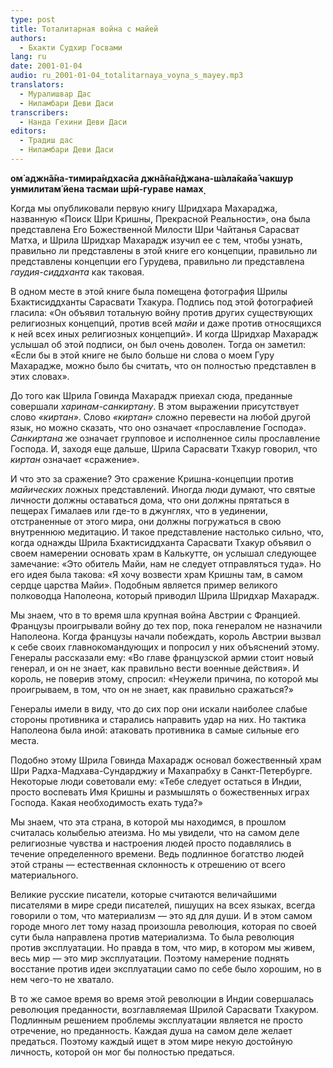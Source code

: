 ```yaml
---
type: post
title: Тоталитарная война с майей
authors:
  - Бхакти Судхир Госвами
lang: ru
date: 2001-01-04
audio: ru_2001-01-04_totalitarnaya_voyna_s_mayey.mp3
translators:
  - Муралишвар Дас
  - Ниламбари Деви Даси
transcribers:
  - Нанда Гехини Деви Даси
editors:
  - Традиш дас
  - Ниламбари Деви Даси
---
```


<b>ом̇ аджн̃а̄на-тимира̄ндхасйа джн̃а̄на̄н̃джана-ш́ала̄кайа̄
чакш̣ур унмилитам̇ йена тасмаи ш́рӣ-гураве намах̣</b>

Когда мы опубликовали первую книгу Шридхара Махараджа, названную «Поиск Шри Кришны, Прекрасной Реальности», она была представлена Его Божественной Милости Шри Чайтанья Сарасват Матха, и Шрила Шридхар Махарадж изучил ее с тем, чтобы узнать, правильно ли представлены в этой книге его концепции, правильно ли представлены концепции его Гурудева, правильно ли представлена <i>гаудия-сиддханта</i> как таковая.

В одном месте в этой книге была помещена фотография Шрилы Бхактисиддханты Сарасвати Тхакура. Подпись под этой фотографией гласила: «Он объявил тотальную войну против других существующих религиозных концепций, против всей <i>майи</i> и даже против относящихся к ней всех иных религиозных концепций». И когда Шридхар Махарадж услышал об этой подписи, он был очень доволен. Тогда он заметил: «Если бы в этой книге не было больше ни слова о моем Гуру Махарадже, можно было бы считать, что он полностью представлен в этих словах».

До того как Шрила Говинда Махарадж приехал сюда, преданные совершали <i>харинам-санкиртану</i>. В этом выражении присутствует слово <i>«киртан»</i>. Слово <i>«киртан»</i> сложно перевести на любой другой язык, но можно сказать, что оно означает «прославление Господа». <i>Санкиртана</i> же означает групповое и исполненное силы прославление Господа. И, заходя еще дальше, Шрила Сарасвати Тхакур говорил, что <i>киртан</i> означает «сражение».

И что это за сражение? Это сражение Кришна-концепции против <i>майических</i> ложных представлений. Иногда люди думают, что святые личности должны оставаться дома, что они должны прятаться в пещерах Гималаев или где-то в джунглях, что в уединении, отстраненные от этого мира, они должны погружаться в свою внутреннюю медитацию. И такое представление настолько сильно, что, когда однажды Шрила Бхактисиддханта Сарасвати Тхакур объявил о своем намерении основать храм в Калькутте, он услышал следующее замечание: «Это обитель Майи, нам не следует отправляться туда». Но его идея была такова: «Я хочу возвести храм Кришны там, в самом сердце царства Майи». Подобным является пример великого полководца Наполеона, который приводил Шрила Шридхар Махарадж.

Мы знаем, что в то время шла крупная война Австрии с Францией. Французы проигрывали войну до тех пор, пока генералом не назначили Наполеона. Когда французы начали побеждать, король Австрии вызвал к себе своих главнокомандующих и попросил у них объяснений этому. Генералы рассказали ему: «Во главе французской армии стоит новый генерал, и он не знает, как правильно вести военные действия». И король, не поверив этому, спросил: «Неужели причина, по которой мы проигрываем, в том, что он не знает, как правильно сражаться?»

Генералы имели в виду, что до сих пор они искали наиболее слабые стороны противника и старались направить удар на них. Но тактика Наполеона была иной: атаковать противника в самые сильные его места.

Подобно этому Шрила Говинда Махарадж основал божественный храм Шри Радха-Мадхава-Сундарджиу и Махапрабху в Санкт-Петербурге. Некоторые люди советовали ему: «Тебе следует остаться в Индии, просто воспевать Имя Кришны и размышлять о божественных играх Господа. Какая необходимость ехать туда?»

Мы знаем, что эта страна, в которой мы находимся, в прошлом считалась колыбелью атеизма. Но мы увидели, что на самом деле религиозные чувства и настроения людей просто подавлялись в течение определенного времени. Ведь подлинное богатство людей этой страны — естественная склонность к отрешению от всего материального.

Великие русские писатели, которые считаются величайшими писателями в мире среди писателей, пишущих на всех языках, всегда говорили о том, что материализм — это яд для души. И в этом самом городе много лет тому назад произошла революция, которая по своей сути была направлена против материализма. То была революция против эксплуатации. Но правда в том, что мир, в котором мы живем, весь мир — это мир эксплуатации. Поэтому намерение поднять восстание против идеи эксплуатации само по себе было хорошим, но в нем чего-то не хватало.

В то же самое время во время этой революции в Индии совершалась революция преданности, возглавляемая Шрилой Сарасвати Тхакуром. Подлинным решением проблемы эксплуатации является не просто отречение, но преданность. Каждая душа на самом деле желает предаться. Поэтому каждый ищет в этом мире некую достойную личность, которой он мог бы полностью предаться.

